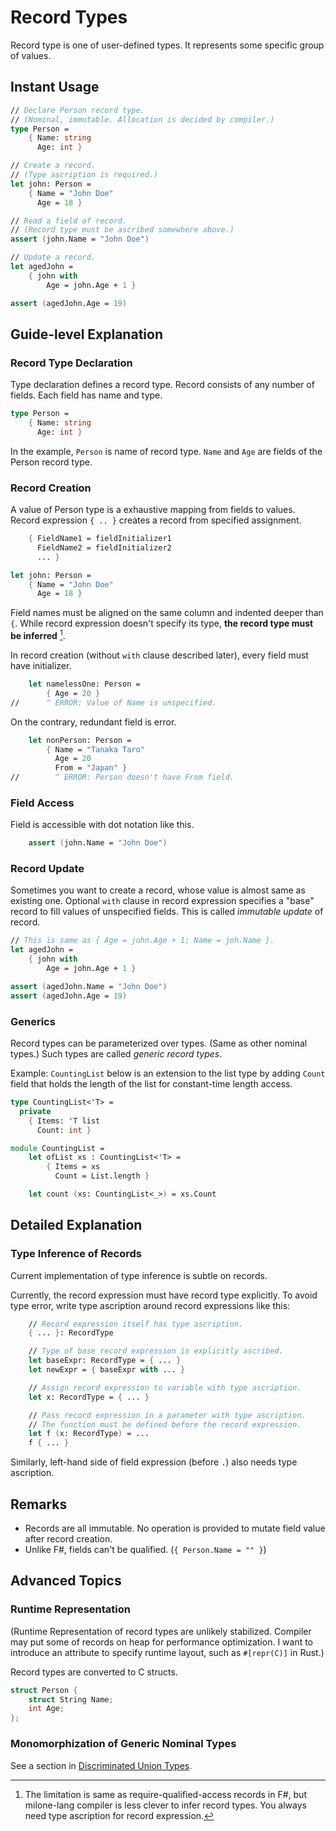 # Record Types

Record type is one of user-defined types. It represents some specific group of values.

## Instant Usage

```fsharp
// Declare Person record type.
// (Nominal, immutable. Allocation is decided by compiler.)
type Person =
    { Name: string
      Age: int }

// Create a record.
// (Type ascription is required.)
let john: Person =
    { Name = "John Doe"
      Age = 18 }

// Read a field of record.
// (Record type must be ascribed somewhere above.)
assert (john.Name = "John Doe")

// Update a record.
let agedJohn =
    { john with
        Age = john.Age + 1 }

assert (agedJohn.Age = 19)
```

## Guide-level Explanation

### Record Type Declaration

Type declaration defines a record type. Record consists of any number of fields. Each field has name and type.

```fsharp
type Person =
    { Name: string
      Age: int }
```

In the example, `Person` is name of record type. `Name` and `Age` are fields of the Person record type.

### Record Creation

A value of Person type is a exhaustive mapping from fields to values. Record expression `{ .. }` creates a record from specified assignment.

```fsharp
    { FieldName1 = fieldInitializer1
      FieldName2 = fieldInitializer2
      ... }
```

```fsharp
let john: Person =
    { Name = "John Doe"
      Age = 18 }
```

Field names must be aligned on the same column and indented deeper than `{`. While record expression doesn't specify its type, **the record type must be inferred** [^1].

[^1]: The limitation is same as require-qualified-access records in F#, but milone-lang compiler is less clever to infer record types. You always need type ascription for record expression.

In record creation (without `with` clause described later), every field must have initializer.

```fsharp
    let namelessOne: Person =
        { Age = 20 }
//      ^ ERROR: Value of Name is unspecified.
```

On the contrary, redundant field is error.

```fsharp
    let nonPerson: Person =
        { Name = "Tanaka Taro"
          Age = 20
          From = "Japan" }
//        ^ ERROR: Person doesn't have From field.
```

### Field Access

Field is accessible with dot notation like this.

```fsharp
    assert (john.Name = "John Doe")
```

### Record Update

Sometimes you want to create a record, whose value is almost same as existing one. Optional `with` clause in record expression specifies a "base" record to fill values of unspecified fields. This is called *immutable update* of record.

```fsharp
// This is same as { Age = john.Age + 1; Name = joh.Name }.
let agedJohn =
    { john with
        Age = john.Age + 1 }

assert (agedJohn.Name = "John Doe")
assert (agedJohn.Age = 19)
```

### Generics

Record types can be parameterized over types. (Same as other nominal types.)
Such types are called *generic record types*.

Example:
`CountingList` below is an extension to the list type by adding `Count` field that holds the length of the list for constant-time length access.

```fsharp
type CountingList<'T> =
  private
    { Items: 'T list
      Count: int }

module CountingList =
    let ofList xs : CountingList<'T> =
        { Items = xs
          Count = List.length }

    let count (xs: CountingList<_>) = xs.Count
```

## Detailed Explanation

### Type Inference of Records

Current implementation of type inference is subtle on records.

Currently, the record expression must have record type explicitly. To avoid type error, write type ascription around record expressions like this:

```fsharp
    // Record expression itself has type ascription.
    { ... }: RecordType

    // Type of base record expression is explicitly ascribed.
    let baseExpr: RecordType = { ... }
    let newExpr = { baseExpr with ... }

    // Assign record expression to variable with type ascription.
    let x: RecordType = { ... }

    // Pass record expression in a parameter with type ascription.
    // The function must be defined before the record expression.
    let f (x: RecordType) = ...
    f { ... }
```

Similarly, left-hand side of field expression (before `.`) also needs type ascription.

## Remarks

- Records are all immutable. No operation is provided to mutate field value after record creation.
- Unlike F#, fields can't be qualified. (`{ Person.Name = "" }`)

## Advanced Topics

### Runtime Representation

(Runtime Representation of record types are unlikely stabilized. Compiler may put some of records on heap for performance optimization. I want to introduce an attribute to specify runtime layout, such as `#[repr(C)]` in Rust.)

Record types are converted to C structs.

```c
struct Person {
    struct String Name;
    int Age;
};
```

### Monomorphization of Generic Nominal Types

See a section in [Discriminated Union Types](./discriminated_union_types.md).
